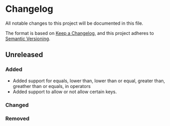# Changelog
All notable changes to this project will be documented in this file.

The format is based on [Keep a Changelog](https://keepachangelog.com/en/1.0.0/),
and this project adheres to [Semantic Versioning](https://semver.org/spec/v2.0.0.html).

## Unreleased

### Added

- Added support for equals, lower than, lower than or equal, greater than, greather than or equals, in operators
- Added support to allow or not allow certain keys.

### Changed

### Removed